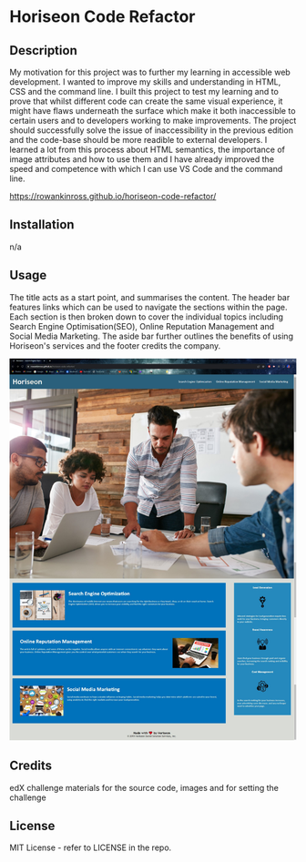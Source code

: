 # Horiseon Code Refactor

## Description 

My motivation for this project was to further my learning in accessible web development. I wanted to improve my skills and understanding in HTML, CSS and the command line. I built this project to test my learning and to prove that whilst different code can create the same visual experience, it might have flaws underneath the surface which make it both inaccessible to certain users and to developers working to make improvements. The project should successfully solve the issue of inaccessibility in the previous edition and the code-base should be more readible to external developers. I learned a lot from this process about HTML semantics, the importance of image attributes and how to use them and I have already improved the speed and competence with which I can use VS Code and the command line. 


https://rowankinross.github.io/horiseon-code-refactor/

## Installation

n/a

## Usage

The title acts as a start point, and summarises the content. The header bar features links which can be used to navigate the sections within the page. Each section is then broken down to cover the individual topics including Search Engine Optimisation(SEO), Online Reputation Management and Social Media Marketing. The aside bar further outlines the benefits of using Horiseon's services and the footer credits the company.

![screenshot of deployed web-page](assets/images/horiseon-deployed-page.jpg)

## Credits

edX challenge materials for the source code, images and for setting the challenge

## License

MIT License - refer to LICENSE in the repo.
